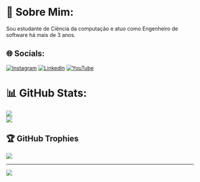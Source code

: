 # 💫 Sobre Mim:
Sou estudante de Ciência da computação e atuo como Engenheiro de software há mais de 3 anos.


## 🌐 Socials:
[![Instagram](https://img.shields.io/badge/Instagram-%23E4405F.svg?logo=Instagram&logoColor=white)](https://instagram.com/luizfernandesoliveira.oficial) [![LinkedIn](https://img.shields.io/badge/LinkedIn-%230077B5.svg?logo=linkedin&logoColor=white)](https://linkedin.com/in/luizfernandesoliveiraoficial) [![YouTube](https://img.shields.io/badge/YouTube-%23FF0000.svg?logo=YouTube&logoColor=white)](https://www.youtube.com/@luizfernandesdeoliveiraoficial) 

# 📊 GitHub Stats:
![](https://github-readme-streak-stats.herokuapp.com/?user=LuizFernandesOliveira&theme=dark&border_radius=5.4&locale=pt_BR&card_width=500)<br />
![](https://github-readme-stats.vercel.app/api/top-langs/?username=LuizFernandesOliveira&theme=dark&hide_border=false&include_all_commits=true&count_private=true&layout=compact)

## 🏆 GitHub Trophies
![](https://github-profile-trophy.vercel.app/?username=LuizFernandesOliveira&theme=radical&no-frame=false&no-bg=false&margin-w=4)

---
[![](https://visitcount.itsvg.in/api?id=LuizFernandesOliveira&icon=0&color=0)](https://visitcount.itsvg.in)

<!-- Proudly created with GPRM ( https://gprm.itsvg.in ) -->
